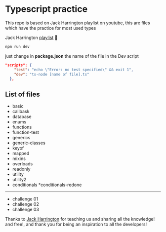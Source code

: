 # Typescript practice 

This repo is based on Jack Harrington playlist on youtube, this are files which have the practice for most used types 

Jack Harrington [playlist](https://www.youtube.com/playlist?list=PLNqp92_EXZBJYFrpEzdO2EapvU0GOJ09n) :rocket:

```bash
npm run dev
```

just change in __package.json__ the name of the file in the Dev script

```json
"scripts": {
    "test": "echo \"Error: no test specified\" && exit 1",
    "dev": "ts-node [name of file].ts"
  },

```

## List of files

* basic
* callbask
* database
* enums
* functions
* function-test
* generics
* generic-classes
* keyof
* mapped
* mixins
* overloads
* readonly
* utility
* utility2
* conditionals
*conditionals-redone

***

* challenge 01
* challenge 02
* challenge 03

Thanks to [Jack Harrington](https://github.com/jherr) for teaching us and sharing all the knowledge! and free!, and thank you for being an inspiration to all the developers! 